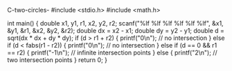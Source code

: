 C-two-circles-
#include <stdio.h>
#include <math.h>

int main() {
    double x1, y1, r1, x2, y2, r2;
    scanf("%lf %lf %lf %lf %lf %lf", &x1, &y1, &r1, &x2, &y2, &r2);
    double dx = x2 - x1;
    double dy = y2 - y1;
    double d = sqrt(dx * dx + dy * dy);
    if (d > r1 + r2) {
        printf("0\n"); // no intersection
    } else if (d < fabs(r1 - r2)) {
        printf("0\n"); // no intersection
    } else if (d == 0 && r1 == r2) {
        printf("-1\n"); // infinite intersection points
    } else {
        printf("2\n"); // two intersection points
    }
    return 0;
}
